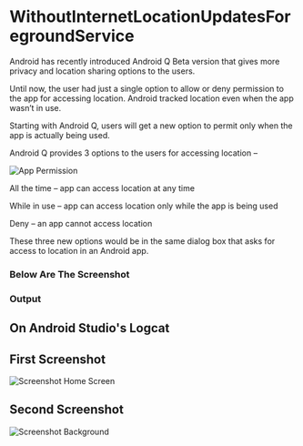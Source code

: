 # WithoutInternetLocationUpdatesForegroundService

Android has recently introduced Android Q Beta version that gives more privacy and location sharing options to the users.

Until now, the user had just a single option to allow or deny permission to the app for accessing location. Android tracked location even when the app wasn’t in use.

Starting with Android Q, users will get a new option to permit only when the app is actually being used.

Android Q provides 3 options to the users for accessing location –

![App Permission](https://user-images.githubusercontent.com/32029236/107114193-0c88ce80-688a-11eb-947a-d1578662c6df.jpg)


All the time  –  app can access location at any time

While in use –  app can access location only while the app is being used

Deny – an app cannot access location

These three new options would be in the same dialog box that asks for access to location in an Android app.

### Below Are The Screenshot 
### Output

## On Android Studio's Logcat  

## First Screenshot

![Screenshot Home Screen](https://user-images.githubusercontent.com/32029236/107114335-152dd480-688b-11eb-9a71-437cbab0c11b.jpg)


## Second Screenshot

![Screenshot Background](https://user-images.githubusercontent.com/32029236/107114371-4ad2bd80-688b-11eb-9516-06c0078c877c.jpg)

